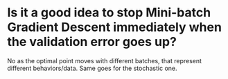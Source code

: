 # Is it a good idea to stop Mini-batch Gradient Descent immediately when the validation error goes up?
No as the optimal point moves with different batches, that represent different behaviors/data. Same goes for the stochastic one.

